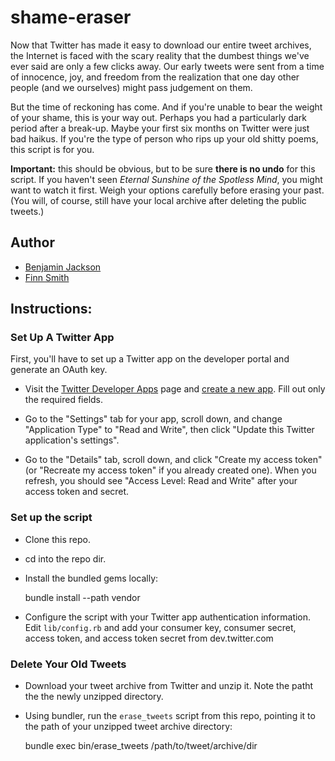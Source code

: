 # shame-eraser

Now that Twitter has made it easy to download our entire tweet archives, the
Internet is faced with the scary reality that the dumbest things we've ever
said are only a few clicks away. Our early tweets were sent from a time of
innocence, joy, and freedom from the realization that one day other people (and
we ourselves) might pass judgement on them.

But the time of reckoning has come. And if you're unable to bear the weight of
your shame, this is your way out. Perhaps you had a particularly dark period
after a break-up. Maybe your first six months on Twitter were just bad haikus.
If you're the type of person who rips up your old shitty poems, this script is
for you.

**Important:** this should be obvious, but to be sure **there is no undo** for
this script. If you haven't seen *Eternal Sunshine of the Spotless Mind*, you
might want to watch it first. Weigh your options carefully before erasing your
past. (You will, of course, still have your local archive after deleting the
public tweets.)

## Author

* [Benjamin Jackson](http://twitter.com/benjaminjackson)
* [Finn Smith](http://twitter.com/finn)

## Instructions:

### Set Up A Twitter App

First, you'll have to set up a Twitter app on the developer portal and generate
an OAuth key.

* Visit the [Twitter Developer Apps](https://dev.twitter.com/apps) page and
  [create a new app](https://dev.twitter.com/apps/new). Fill out only the
  required fields.

* Go to the "Settings" tab for your app, scroll down, and change "Application
  Type" to "Read and Write", then click "Update this Twitter application's
  settings".

* Go to the "Details" tab, scroll down, and click "Create my access token" (or
  "Recreate my access token" if you already created one). When you refresh,
  you should see "Access Level: Read and Write" after your access token and
  secret.

### Set up the script

* Clone this repo.

* cd into the repo dir.

* Install the bundled gems locally:

    bundle install --path vendor

* Configure the script with your Twitter app authentication information. Edit
  `lib/config.rb` and add your consumer key, consumer secret, access token, and
  access token secret from dev.twitter.com

### Delete Your Old Tweets

* Download your tweet archive from Twitter and unzip it. Note the patht the the
  newly unzipped directory.

* Using bundler, run the `erase_tweets` script from this repo, pointing it to
  the path of your unzipped tweet archive directory:

    bundle exec bin/erase_tweets /path/to/tweet/archive/dir
